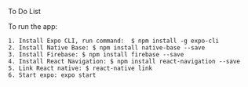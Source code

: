 To Do List


To run the app:

    1. Install Expo CLI, run command:  $ npm install -g expo-cli
    2. Install Native Base: $ npm install native-base --save
    3. Install Firebase: $ npm install firebase --save 
    4. Install React Navigation: $ npm install react-navigation --save
    5. Link React native: $ react-native link
    6. Start expo: expo start
